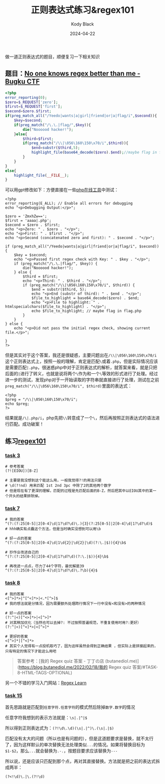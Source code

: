﻿---
layout:     post
title:      正则表达式练习&regex101
subtitle:   
date:       2024-04-22
author:     Kody Black
header-img: img/post-bg-normal.jpg
catalog: true
tags:
    - ctf

---

做一道正则表达式的题目，顺便复习一下相关知识

## 题目：[No one knows regex better than me - Bugku CTF](https://ctf.bugku.com/challenges/detail/id/193.html)

```php
<?php 
error_reporting(0);
$zero=$_REQUEST['zero'];
$first=$_REQUEST['first'];
$second=$zero.$first;
if(preg_match_all("/Yeedo|wants|a|girl|friend|or|a|flag/i",$second)){
    $key=$second;
    if(preg_match("/\.\.|flag/",$key)){
        die("Noooood hacker!");
    }else{
        $third=$first;
        if(preg_match("/\\|\056\160\150\x70/i",$third)){
            $end=substr($third,5);
            highlight_file(base64_decode($zero).$end);//maybe flag in flag.php
        }
    }
}
else{
    highlight_file(__FILE__);
}
```

可以用gpt修改如下：方便直接在一些[php在线工具](https://www.jyshare.com/compile/)中测试：

```
<?php 
error_reporting(E_ALL); // Enable all errors for debugging
echo "<p>Debugging Output:</p>";

$zero = 'ZmxhZw==';
$first = 'aaaa|.php';
$second = $zero . $first;
echo "<p>Zero: " . $zero . "</p>";
echo "<p>First: " . $first . "</p>";
echo "<p>Second (concatenated zero and first): " . $second . "</p>";

if (preg_match_all("/Yeedo|wants|a|girl|friend|or|a|flag/i", $second)) {
    $key = $second;
    echo "<p>Passed first regex check with Key: " . $key . "</p>";
    if (preg_match("/\.\.|flag/", $key)) {
        die("Noooood hacker!");
    } else {
        $third = $first;
        echo "<p>Third: " . $third . "</p>";
        if (preg_match("/\\|\056\160\150\x70/i", $third)) {
            $end = substr($third, 5);
            echo "<p>End (substr of third): " . $end . "</p>";
            $file_to_highlight = base64_decode($zero) . $end;
            echo "<p>File to highlight: " . htmlspecialchars($file_to_highlight) . "</p>";
            echo $file_to_highlight; // maybe flag in flag.php
        }
    }
} else {
    echo "<p>Did not pass the initial regex check, showing current file.</p>";
    
}
?>
```

但是其实对于这个答案，我还是很疑惑，主要问题出在`/\\|\056\160\150\x70/i`这个正则表达式上，按照一般的理解，肯定是匹配`\`或着`.php`，但是实际情况应该是需要匹配`|.php`，很迷惑php中对于正则表达式的解析，就答案来看，就是只把后面的`|`进行了转义，也就是说将两个`\`作为和一个`\`等效的形式进行了处理。经过进一步的测试，发现php对于一开始读取的字符串就直接进行了处理，测试在之前`preg_match("/\\|\056\160\150\x70/i", $third)`里面的表达式：

```
<?php 
$preg = "/\\|\056\160\150\x70/i";
echo $preg;
?>
```

结果就是`/\|.php/i`，php先把`\\`转意成了一个`\`，然后再按照正则表达式的语法进行匹配。成功破案！

## 练习[regex101](https://regex101.com/)

### [task 3](https://regex101.com/quiz/3)

```
# 参考答案
(?![EIOU])[B-Z]

# 主要是我没想到这个能这么用，一般我觉得?!的用法只是
# \d(?!nd) 用来匹配 1st 2nd 3pc 中除了2的其他两个数字
# 但是现在有了更深的理解，匹配的过程是先匹配后面的B-Z，然后把其中以EIOU其中的某一个开头的结果排除掉。
```

### [task 7](https://regex101.com/quiz/7)

```
# 我的答案
^(?:(?:25[0-5]|2[0-4]\d|1?\d?\d)\.){3}(?:25[0-5]|2[0-4]\d|1?\d?\d)$
# hhh确实有点蠢这个方法，但是当时确实没想到可以用\b

# 好一点的答案
^(?:(?:25[0-5]|2[0-4]\d|1\d{2}|\d{2}|\d)(?:\.|$)){4}\b$

# 抄作业改进自己的
^(?:(?:25[0-5]|2[0-4]\d|1?\d?\d)(?:\.|$)){4}\b$

# 再改进一点点，尽力了44个字符，最优解是39
^(?:(?:25[0-5]|2[0-4]\d|1?\d?\d)\.?\b){4}$
```

### [task 8](https://regex101.com/quiz/8)

```
# 我的答案
<[^>]*>|^[^<]*>|<.*[^>]$
# 我的想法就是分情况，因为需要额外处理跨行情况下一行中没有<和没有>的两种情况

# 好一点的答案
(?:^|<)[^<>]*>|<[^>]*
# 对其稍加优化（当然也可以去掉?: 不过按照普遍规范，不重复使用时用?:更好）
(?:^|<)[^<]*>|<[^>]*

# 更好的答案
<[^>]*|[^<]*>
# 其实个人觉得有一点投机取巧了，因为这样虽然会得到正确结果 ，但实际上是拼接起来的，只有特定的情况下才能这么用吧
```

> 答案参考：[我的 Regex quiz 答案 - 丁丁の店 (butanediol.me)](https://blog.butanediol.me/2022/02/18/我的 Regex quiz 答案/#TASK-8-HTML-TAGS-OPTIONAL)

另一个不错的学习入门网站：[Regex Learn ](https://regexlearn.com/zh-cn)

### [task 15](https://regex101.com/quiz/15)

首先思路就是匹配到`任意字符.任意字符`的模式然后除掉`数字.数字`的情况

任意字符我想到的表示方法就是：`\s|.|^|$`

所以得到正则表达式为：`(?!\d\.\d)(\s|.|^)\.(\s|.|$)`

匹配没有太大的问题（所以也是有问题的），但是这道题要求是替换，就不太行了，因为这样默认的单次替换无法处理类似`...`的情况。如果将替换目标为`$1-$2`，那么`...`就会替换为`.-.`，按题目要求应该替换为`---`

所以说，还是应该只匹配到那个点，再对其直接替换。方法就是把之前的表达式拆成两半：

`(?<!\d)\.|\.(?!\d)`

